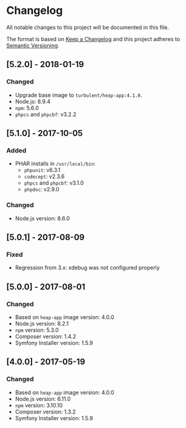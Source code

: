 # Changelog
All notable changes to this project will be documented in this file.

The format is based on [Keep a Changelog](http://keepachangelog.com/en/1.0.0/)
and this project adheres to [Semantic Versioning](http://semver.org/spec/v2.0.0.html).

## [5.2.0] - 2018-01-19

### Changed
- Upgrade base image to `turbulent/heap-app:4.1.0`.
- Node.js: 8.9.4
- `npm`: 5.6.0
- `phpcs` and `phpcbf`: v3.2.2

## [5.1.0] - 2017-10-05
### Added
- PHAR installs in `/usr/local/bin`:
  - `phpunit`: v6.3.1
  - `codecept`: v2.3.6
  - `phpcs` and `phpcbf`: v3.1.0
  - `phpdoc`: v2.9.0

### Changed
- Node.js version: 8.6.0

## [5.0.1] - 2017-08-09
### Fixed
- Regression from 3.x: xdebug was not configured properly

## [5.0.0] - 2017-08-01
### Changed
- Based on `heap-app` image version: 4.0.0
- Node.js version: 8.2.1
- `npm` version: 5.3.0
- Composer version: 1.4.2
- Symfony Installer version: 1.5.9

## [4.0.0] - 2017-05-19
### Changed
- Based on `heap-app` image version: 4.0.0
- Node.js version: 6.11.0
- `npm` version: 3.10.10
- Composer version: 1.3.2
- Symfony Installer version: 1.5.9

